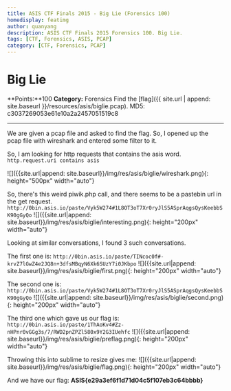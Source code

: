 ```yaml
---
title: ASIS CTF Finals 2015 - Big Lie (Forensics 100)
homedisplay: featimg
author: quanyang
description: ASIS CTF Finals 2015 Forensics 100. Big Lie.
tags: [CTF, Forensics, ASIS, PCAP]
category: [CTF, Forensics, PCAP]
--- 
```


# Big Lie
**Points:**100
**Category:** Forensics
Find the [flag]({{ site.url | append: site.baseurl }}/resources/asis/biglie.pcap).
MD5: c3037269053e61e10a2a2457051519c8

---

We are given a pcap file and asked to find the flag. So, I opened up the pcap file with wireshark and entered some filter to it.

So, I am looking for http requests that contains the asis word.
`http.request.uri contains asis` 

![]({{site.url|append: site.baseurl}}/img/res/asis/biglie/wireshark.png){: height="500px" width="auto"}

So, there's this weird piwik.php call, and there seems to be a pastebin url in the get request.
`http://0bin.asis.io/paste/Vyk5W274#1L8OT3oT7Xr0ryJlS5ASprAqgsQysKeebbSK90gGyQo`
![]({{site.url|append: site.baseurl}}/img/res/asis/biglie/interesting.png){: height="200px" width="auto"}

Looking at similar conversations, I found 3 such conversations.

The first one is:
`http://0bin.asis.io/paste/TINcoc0f#-krvZ7lGwZ4e2JQ8n+3dfsMBqyN6Xk6SUzY7i0JKbpo`
![]({{site.url|append: site.baseurl}}/img/res/asis/biglie/first.png){: height="200px" width="auto"}

The second one is:
`http://0bin.asis.io/paste/Vyk5W274#1L8OT3oT7Xr0ryJlS5ASprAqgsQysKeebbSK90gGyQo`
![]({{site.url|append: site.baseurl}}/img/res/asis/biglie/second.png){: height="200px" width="auto"}

The third one which gave us our flag is:
`http://0bin.asis.io/paste/1ThAoKv4#Zz-nHPnr0vGGg3s/7/RWD2pnZPZl580x9Y2G3IUehfc`
![]({{site.url|append: site.baseurl}}/img/res/asis/biglie/preflag.png){: height="200px" width="auto"}

Throwing this into sublime to resize gives me:
![]({{site.url|append: site.baseurl}}/img/res/asis/biglie/flag.png){: height="200px" width="auto"}

And we have our flag: **ASIS{e29a3ef6f1d71d04c5f107eb3c64bbbb}**
